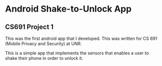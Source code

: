 # Android Shake-to-Unlock App
## CS691 Project 1
This was the first android app that I developed.  This was
written for CS 691 (Mobile Privacy and Security) at UNR.

This is a simple app that implements the sensors that enables
a user to shake their phone in order to unlock it.
